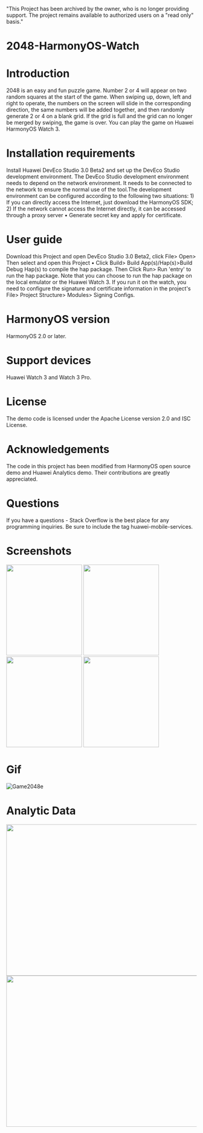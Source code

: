 "This Project has been archived by the owner, who is no longer providing support.  The project remains available to authorized users on a "read only" basis."

# 2048-HarmonyOS-Watch

# Introduction
2048 is an easy and fun puzzle game. Number 2 or 4 will appear on two random squares at the start of the game. When swiping up, down, left and right to operate, the numbers on the screen will slide in the corresponding direction, the same numbers will be added together, and then randomly generate 2 or 4 on a blank grid. If the grid is full and the grid can no longer be merged by swiping, the game is over. You can play the game on Huawei HarmonyOS Watch 3.     

# Installation requirements
Install Huawei DevEco Studio 3.0 Beta2 and set up the DevEco Studio development environment. The DevEco Studio development environment needs to depend on the network environment. It needs to be connected to the network to ensure the normal use of the tool.The development environment can be configured according to the following two situations: 1) If you can directly access the Internet, just download the HarmonyOS SDK; 2) If the network cannot access the Internet directly, it can be accessed through a proxy server • Generate secret key and apply for certificate.

# User guide 
Download this Project and open DevEco Studio 3.0 Beta2, click File> Open> Then select and open this Project • Click Build> Build App(s)/Hap(s)>Build Debug Hap(s) to compile the hap package.  Then Click Run> Run 'entry' to run the hap package.
Note that you can choose to run the hap package on the local emulator or the Huawei Watch 3. If you run it on the watch, you need to configure the signature and certificate information in the project's File> Project Structure> Modules> Signing Configs.

# HarmonyOS version
HarmonyOS 2.0 or later.

# Support devices
Huawei Watch 3 and Watch 3 Pro.

# License
The demo code is licensed under the Apache License version 2.0 and ISC License.

# Acknowledgements
The code in this project has been modified from HarmonyOS open source demo and Huawei Analytics demo. Their contributions are greatly appreciated.

# Questions
If you have a questions - Stack Overflow is the best place for any programming inquiries. Be sure to include the tag huawei-mobile-services.

# Screenshots

<img src= https://user-images.githubusercontent.com/97313676/172457914-44272a47-8f76-4d9b-95aa-0fa50fe32f0f.png width="200" height="240"> <img src="https://user-images.githubusercontent.com/97313676/172972455-c7c08d2b-ff09-4431-8cc6-546842a47769.png" width="200" height="240">  <img src="https://user-images.githubusercontent.com/97313676/172972575-f5a0da43-d3ef-405d-8cbc-02c22796578f.png" width="200" height="240">  <img src="https://user-images.githubusercontent.com/97313676/167055245-74ae28aa-bd7f-4dab-93ec-6ea4a4e0b965.png" width="200" height="240">


# Gif

![Game2048e](https://user-images.githubusercontent.com/97313676/172987732-17d19d0b-61f0-4186-9d35-f5489c4477c2.gif)


# Analytic Data

<img src= https://user-images.githubusercontent.com/97313676/173105725-73e667b4-e71f-44a8-82c2-f43259516f67.png width="800" height="400">
<img src= https://user-images.githubusercontent.com/97313676/173105770-7e48890d-e877-4f39-a6c2-9a35f4e1002b.png width="800" height="400">
